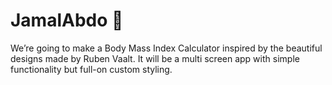 

# JamalAbdo 💪

We’re going to make a Body Mass Index Calculator inspired by the beautiful designs made by Ruben Vaalt. It will be a multi screen app with simple functionality but full-on custom styling.



